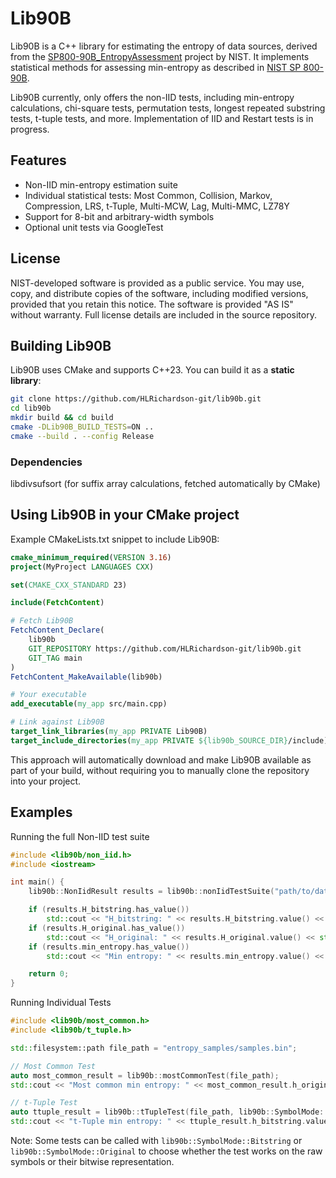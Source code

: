 # Lib90B

Lib90B is a C++ library for estimating the entropy of data sources, derived from the [SP800-90B_EntropyAssessment](https://github.com/usnistgov/SP800-90B_EntropyAssessment) project by NIST. It implements statistical methods for assessing min-entropy as described in [NIST SP 800-90B](https://nvlpubs.nist.gov/nistpubs/SpecialPublications/NIST.SP.800-90B.pdf). 

Lib90B currently, only offers the non-IID tests, including min-entropy calculations, chi-square tests, permutation tests, longest repeated substring tests, t-tuple tests, and more. Implementation of IID and Restart tests is in progress.

## Features

- Non-IID min-entropy estimation suite  
- Individual statistical tests: Most Common, Collision, Markov, Compression, LRS, t-Tuple, Multi-MCW, Lag, Multi-MMC, LZ78Y  
- Support for 8-bit and arbitrary-width symbols  
- Optional unit tests via GoogleTest  


## License

NIST-developed software is provided as a public service. You may use, copy, and distribute copies of the software, including modified versions, provided that you retain this notice. The software is provided "AS IS" without warranty. Full license details are included in the source repository.


## Building Lib90B

Lib90B uses CMake and supports C++23. You can build it as a **static library**:

```bash
git clone https://github.com/HLRichardson-git/lib90b.git
cd lib90b
mkdir build && cd build
cmake -DLib90B_BUILD_TESTS=ON ..
cmake --build . --config Release
```

### Dependencies

libdivsufsort
 (for suffix array calculations, fetched automatically by CMake)

## Using Lib90B in your CMake project

Example CMakeLists.txt snippet to include Lib90B:

```cmake
cmake_minimum_required(VERSION 3.16)
project(MyProject LANGUAGES CXX)

set(CMAKE_CXX_STANDARD 23)

include(FetchContent)

# Fetch Lib90B
FetchContent_Declare(
    lib90b
    GIT_REPOSITORY https://github.com/HLRichardson-git/lib90b.git
    GIT_TAG main
)
FetchContent_MakeAvailable(lib90b)

# Your executable
add_executable(my_app src/main.cpp)

# Link against Lib90B
target_link_libraries(my_app PRIVATE Lib90B)
target_include_directories(my_app PRIVATE ${lib90b_SOURCE_DIR}/include)
```

This approach will automatically download and make Lib90B available as part of your build, without requiring you to manually clone the repository into your project.

## Examples

Running the full Non-IID test suite

```cpp
#include <lib90b/non_iid.h>
#include <iostream>

int main() {
    lib90b::NonIidResult results = lib90b::nonIidTestSuite("path/to/data.bin");

    if (results.H_bitstring.has_value())
        std::cout << "H_bitstring: " << results.H_bitstring.value() << std::endl;
    if (results.H_original.has_value())
        std::cout << "H_original: " << results.H_original.value() << std::endl;
    if (results.min_entropy.has_value())
        std::cout << "Min entropy: " << results.min_entropy.value() << std::endl;

    return 0;
}
```

Running Individual Tests

```cpp
#include <lib90b/most_common.h>
#include <lib90b/t_tuple.h>

std::filesystem::path file_path = "entropy_samples/samples.bin";

// Most Common Test
auto most_common_result = lib90b::mostCommonTest(file_path);
std::cout << "Most common min entropy: " << most_common_result.h_original.value_or(0) << "\n";

// t-Tuple Test
auto ttuple_result = lib90b::tTupleTest(file_path, lib90b::SymbolMode::Bitstring);
std::cout << "t-Tuple min entropy: " << ttuple_result.h_bitstring.value_or(0) << "\n";
```

Note: Some tests can be called with `lib90b::SymbolMode::Bitstring` or `lib90b::SymbolMode::Original` to choose whether the test works on the raw symbols or their bitwise representation.
